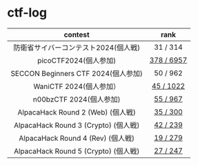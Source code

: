 # ctf-log

|contest|rank|
|:--:|:--:|
|防衛省サイバーコンテスト2024(個人戦)|31 / 314|
|picoCTF2024(個人参加)|[378 / 6957](https://play.picoctf.org/events/73/scoreboards)|
|SECCON Beginners CTF 2024(個人参加)|50 / 962|
|WaniCTF 2024(個人参加）|[45 / 1022](https://wanictf.org/2024/)|
|n00bzCTF 2024(個人参加)|[55 / 967](https://ctftime.org/event/2378)|
|AlpacaHack Round 2 (Web) (個人戦)|[35 / 300](https://alpacahack.com/ctfs/round-2/scoreboard)|
|AlpacaHack Round 3 (Crypto) (個人戦)|[42 / 239](https://alpacahack.com/ctfs/round-3/scoreboard)|
|AlpacaHack Round 4 (Rev) (個人戦)|[19 / 279](https://alpacahack.com/ctfs/round-4/scoreboard)|
|AlpacaHack Round 5 (Crypto) (個人戦)|[27 / 247](https://alpacahack.com/ctfs/round-5/scoreboard)|
